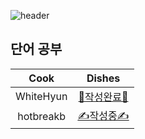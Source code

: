![header](https://capsule-render.vercel.app/api?type=waving&color=timeAuto&height=300&section=header&text=🍱%20요리&fontSize=70&animation=fadeIn&fontAlignY=38)

## 단어 공부

|   Cook    |              Dishes              |
| :-------: | :------------------------------: |
| WhiteHyun | [🎉작성완료🎉](./dish1_white.py) |
| hotbreakb |   [✍️작성중✍️](./dish1_hot.py)   |
